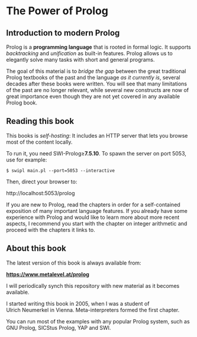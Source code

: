 # The Power of Prolog

## Introduction to modern Prolog

Prolog is a **programming language** that is rooted in
formal&nbsp;logic. It supports *backtracking* and *unification*
as built-in features. Prolog allows us to elegantly&nbsp;solve
many&nbsp;tasks with short and general programs.

The goal of this material is to *bridge the&nbsp;gap* between the
great traditional Prolog textbooks of the&nbsp;past and the language
*as it currently is*, several decades after these books
were&nbsp;written. You will see that many limitations of the past are
no longer relevant, while several new constructs are now of great
importance even though they are not yet covered in any available
Prolog&nbsp;book.

## Reading this book

This books is *self-hosting*: It includes an HTTP&nbsp;server that
lets you browse most of the content locally.

To run it, you need SWI-Prolog&ge;**7.5.10**. To spawn the server on
port&nbsp;5053, use for example:

    $ swipl main.pl --port=5053 --interactive

Then, direct your browser to:

   http://localhost:5053/prolog

If you are new to Prolog, read the chapters in&nbsp;order for a
self-contained exposition of many important language features. If you
already have some experience with Prolog and would like to learn more
about more recent aspects, I recommend you start with the chapter on
integer&nbsp;arithmetic and proceed with the chapters it
links&nbsp;to.

## About this book

The latest version of this book is always available from:

**https://www.metalevel.at/prolog**

I will periodically synch this repository with new material as it
becomes available.

I started writing this book in 2005, when I was a student of
Ulrich&nbsp;Neumerkel in Vienna. Meta-interpreters formed the first
chapter.

You can run most of the examples with any popular Prolog system, such
as GNU&nbsp;Prolog, SICStus&nbsp;Prolog, YAP and&nbsp;SWI.
